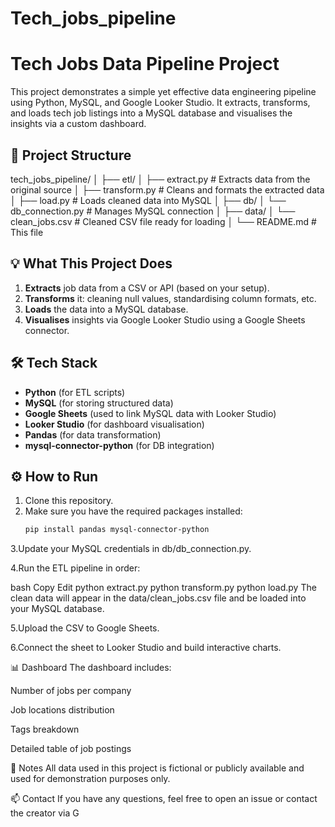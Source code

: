 # Tech_jobs_pipeline
# Tech Jobs Data Pipeline Project

This project demonstrates a simple yet effective data engineering pipeline using Python, MySQL, and Google Looker Studio. It extracts, transforms, and loads tech job listings into a MySQL database and visualises the insights via a custom dashboard.

## 📁 Project Structure

tech_jobs_pipeline/
│
├── etl/
│ ├── extract.py # Extracts data from the original source
│ ├── transform.py # Cleans and formats the extracted data
│ ├── load.py # Loads cleaned data into MySQL
│
├── db/
│ └── db_connection.py # Manages MySQL connection
│
├── data/
│ └── clean_jobs.csv # Cleaned CSV file ready for loading
│
└── README.md # This file


## 💡 What This Project Does

1. **Extracts** job data from a CSV or API (based on your setup).
2. **Transforms** it: cleaning null values, standardising column formats, etc.
3. **Loads** the data into a MySQL database.
4. **Visualises** insights via Google Looker Studio using a Google Sheets connector.

## 🛠️ Tech Stack

- **Python** (for ETL scripts)
- **MySQL** (for storing structured data)
- **Google Sheets** (used to link MySQL data with Looker Studio)
- **Looker Studio** (for dashboard visualisation)
- **Pandas** (for data transformation)
- **mysql-connector-python** (for DB integration)

## ⚙️ How to Run

1. Clone this repository.
2. Make sure you have the required packages installed:
   ```bash
   pip install pandas mysql-connector-python
3.Update your MySQL credentials in db/db_connection.py.

4.Run the ETL pipeline in order:

bash
Copy
Edit
python extract.py
python transform.py
python load.py
The clean data will appear in the data/clean_jobs.csv file and be loaded into your MySQL database.

5.Upload the CSV to Google Sheets.

6.Connect the sheet to Looker Studio and build interactive charts.

📊 Dashboard
The dashboard includes:

Number of jobs per company

Job locations distribution

Tags breakdown

Detailed table of job postings

📝 Notes
All data used in this project is fictional or publicly available and used for demonstration purposes only.


📫 Contact
If you have any questions, feel free to open an issue or contact the creator via G
